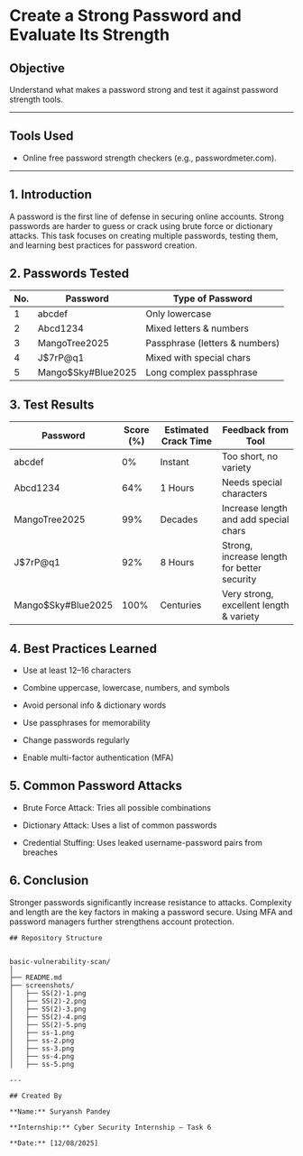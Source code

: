 # Create a Strong Password and Evaluate Its Strength

## Objective
Understand what makes a password strong and test it against password strength tools.

---

## Tools Used
- Online free password strength checkers (e.g., passwordmeter.com).

---

## 1. Introduction
A password is the first line of defense in securing online accounts. Strong passwords are harder to guess or crack using brute force or dictionary attacks.
This task focuses on creating multiple passwords, testing them, and learning best practices for password creation.

## 2. Passwords Tested
| No. | Password            | Type of Password               |
| --- | ------------------- | ------------------------------ |
| 1   | abcdef              | Only lowercase                 |
| 2   | Abcd1234            | Mixed letters & numbers        |
| 3   | MangoTree2025       | Passphrase (letters & numbers) |
| 4   | J\$7rP\@q1          | Mixed with special chars       |
| 5   | Mango\$Sky#Blue2025 | Long complex passphrase        |

## 3. Test Results
| Password            | Score (%) | Estimated Crack Time | Feedback from Tool                          |
| ------------------- | --------- | -------------------- | ------------------------------------------- |
| abcdef              |  0%       | Instant              | Too short, no variety                       |
| Abcd1234            | 64%       | 1 Hours              | Needs special characters                    |
| MangoTree2025       | 99%       | Decades              | Increase length and add special chars       |
| J\$7rP\@q1          | 92%       | 8 Hours              | Strong, increase length for better security |
| Mango\$Sky#Blue2025 | 100%      | Centuries            | Very strong, excellent length & variety     |

## 4. Best Practices Learned
- Use at least 12–16 characters

- Combine uppercase, lowercase, numbers, and symbols

- Avoid personal info & dictionary words

- Use passphrases for memorability

- Change passwords regularly

- Enable multi-factor authentication (MFA)

## 5. Common Password Attacks
- Brute Force Attack: Tries all possible combinations

- Dictionary Attack: Uses a list of common passwords

- Credential Stuffing: Uses leaked username-password pairs from breaches

## 6. Conclusion
Stronger passwords significantly increase resistance to attacks. Complexity and length are the key factors in making a password secure. Using MFA and password managers further strengthens account protection.

```
## Repository Structure


basic-vulnerability-scan/
│
├── README.md             
├── screenshots/
│   ├── SS(2)-1.png
│   ├── SS(2)-2.png
│   ├── SS(2)-3.png
│   ├── SS(2)-4.png
│   ├── SS(2)-5.png                
│   ├── ss-1.png
│   ├── ss-2.png
│   ├── ss-3.png
│   ├── ss-4.png
│   ├── ss-5.png

---

## Created By

**Name:** Suryansh Pandey

**Internship:** Cyber Security Internship – Task 6 

**Date:** [12/08/2025]
